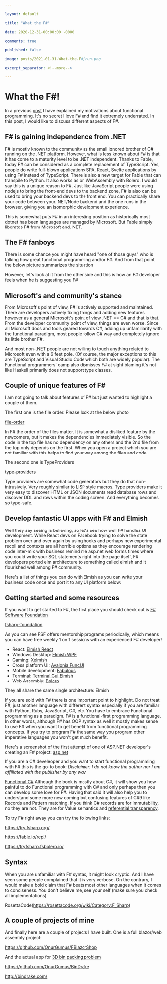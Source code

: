 ```yaml
---

layout: default

title: "What the F#"

date: 2020-12-31-00:00:00 -0000

comments: true

published: false

image: posts/2021-01-31-What-the-F#/run.png

excerpt_separator: <!--more-->

---
```


# What the F#!

In a previous [post](https://onurgumus.github.io/2020/12/26/Functional-Programming.html) I have explained my motivations about functional programming.
It's no secret I love F# and find it extremely underrated. In this post, I would like to discuss different aspects of F#.

## F# is gaining independence from .NET 

F# is mostly known to the community as the small ignored brother of C# running on the .NET platform. However, what is less known about F# is that it
has come to a maturity level to be .NET independent. Thanks to Fable, today F# can be considered as a complete replacement of TypeScript. Yes,
people do write full-blown applications SPA, React, Svelte applications by using F# instead of TypeScript. There is also a new target for Fable
that can transpile to Python. It also works as on WebAssembly with Bolero. I would say this is a unique reason to F#. Just like JavaScript people
were using nodejs to bring the front-end devs to the backend zone, F# is also can be used to bring your backend devs to the front end. You can practically share your code between your. NET/Node backend and the one runs in the browser, giving you an isomorphic development experience. 

This is somewhat puts F# in an interesting position as historically most dotnet has been languages are managed by Microsoft. But Fable simply liberates
F# from Microsoft and. NET.

## The F# fanboys

There is some chance you might have heard "one of those guys" who is talking how great functional programming and/or F#. And from that point
the below picture summarizes the situation



However, let's look at it from the other side and this is how an F# developer feels when he is suggesting you F#


## Microsoft's and community's stance

From Microsoft's point of view, F# is actively supported and maintained. There are developers actively fixing things and adding new features however as a general Microsoft's point of view .NET == C# and that is that. From the developer community
point of view, things are even worse. Since all Microsoft docs and tools geared towards C#, adding up unfamiliarity with the functional paradigm, most people follow C# way and completely ignore its little brother F#.

And most non-.NET people are not willing to touch anything related to Microsoft even with a 6 feet pole. (Of course, the major exceptions to this are TypeScript and Visual Studio Code which both are widely popular). The  Functional programmers' camp also dismisses F# at sight blaming it's not like Haskell primarily does not support type classes. 


## Couple of unique features of F#

I am not going to talk about features of F# but just wanted to highlight a couple of them.

The first one is the file order. Please look at the below photo

[file-order]()

In F# the order of the files matter. It is somewhat a disliked feature by the newcomers, but it makes the dependencies immediately visible.
So the code in the top file has no dependency on any others and the 2nd file from the top only depends on the first. When you open a project which you are not 
familiar with this helps to find your way among the files and code. 

The second one is TypeProviders

[type-providers]()

Type providers are somewhat code generators but they do that non-intrusively. Very roughly similar to LISP style macros. Type providers make it very easy to discover HTML or JSON documents read database rows and discover DDL and rows within the coding screen. And everything becomes so type-safe.

## Develop fantastic UI apps with F# and Elmish

Well they say seeing is believing, so let's see how well F# handles UI development. While React devs on Facebook trying to solve the state problem over and over again by using hooks and perhaps new experimental
recoil and contexts are all horrible options as they encourage rendering code inter-mix with business remind me asp.net web forms times where you could write your SQL statements right into the page itself, F# developers ported elm architecture to something called elmish and it flourished well among F# community.

Here's a list of things you can do with Elmish as you can write your business code once and port it to any UI platform below:

## Getting started and some resources

If you want to get started to F#, the first place you should check out is [F# Software Foundation](https://fsharp.org/)

[fsharp-foundation]()

As you can see FSF offers mentorship programs periodically, which means you can have free weekly 1 on 1 sessions with an experienced F# developer! 

* React: [Elmish React](https://github.com/elmish/react)
* Windows Desktop: [Elmish WPF](https://github.com/elmish/Elmish.WPF)
* Gaming: [Xelmish](https://github.com/ChrisPritchard/Xelmish)
* Cross platform UI: [Avalonia.FuncUI](https://github.com/AvaloniaCommunity/Avalonia.FuncUI)
* Mobile development: [Fabulous](https://github.com/fsprojects/Fabulous)
* Terminal: [Terminal.Gui.Elmish](https://github.com/DieselMeister/Terminal.Gui.Elmish)
* Web Assembly: [Bolero](https://fsbolero.io/)

They all share the same single architecture: Elmish

If you are sold with F# there is one important point to highlight. Do not treat F#, just another language with different syntax especially if you are familiar
with Python, Ruby, JavaScript, C#, etc. You have to embrace Functional programming as a paradigm. F# is a functional-first programming language. In other words,
although F# has OOP syntax as well it mostly makes sense to use F# when you want to get benefit from functional programming concepts. If you try to program
F# the same way you program other imperative languages you won't get much benefit.

Here's a screenshot of the first attempt of one of ASP.NET developer's creating an F# project:
[asp.net]()


If you are a C# develeoper and you want to start functional programming with F# this is the go-to book:
*Disclaimer: I do not know the author nor I am affiliated with the publisher by any way*

[Functional C#]()
Although the book is mostly about C#, it will show you how painful to do Functional programming with C# and only perhaps then you can develop
some love for F#. Having that said it will also help you to understand some more new coming but confusing features of C#9 like Records and Pattern matching.
If you think  C# records are for immutability, no they are not. They are for Value semantics and [referential transparency](https://www.sitepoint.com/what-is-referential-transparency/#:~:text=In%20functional%20programming%2C%20referential%20transparency,the%20result%20of%20the%20program.).

To try F# right away you can try the following links:

https://try.fsharp.org/

https://fable.io/repl/

https://tryfsharp.fsbolero.io/

## Syntax

When you are unfamiliar with F# syntax, it might look cryptic. And I have seen some people complained that it is very verbose. On the contrary, I would make a bold claim that F# beats most other languages when it comes to conciseness. You don't believe me, see your self (make sure you check all implementations)

RosettaCode(https://rosettacode.org/wiki/Category:F_Sharp)


## A couple of projects of mine


And finally here are a couple of projects I have built. One is a full blazor/web assembly project:

https://github.com/OnurGumus/FBlazorShop


And the actual app for [3D bin packing problem]()

https://github.com/OnurGumus/BinDrake

http://bindrake.com/
